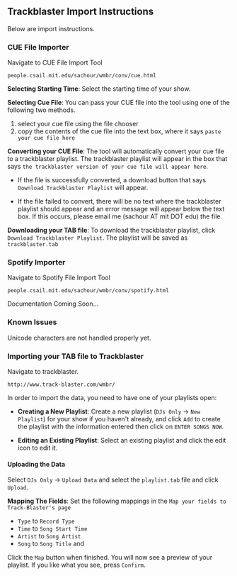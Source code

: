 ## Trackblaster Import Instructions

Below are import instructions.

### CUE File Importer

Navigate to CUE File Import Tool
	
	people.csail.mit.edu/sachour/wmbr/conv/cue.html
	
**Selecting Starting Time**: Select the starting time of your show. 

**Selecting Cue File**: You can pass your CUE file into the tool using one
of the following two methods.

1. select your cue file using the file chooser
2.  copy the contents of the cue file into the text box, where it says `paste your cue file here`

**Converting your CUE File**: The tool will automatically convert your cue file to a trackblaster playlist. The trackblaster playlist will appear in the box that says `the trackblaster version of your cue file will appear here`.

 - If the file is successfully converted, a download button that says `Download Trackblaster Playlist` will appear.
 
 - If the file failed to convert, there will be no text where the trackblaster playlist should appear and an error message will appear below the text box. If this occurs, please email me (sachour AT mit DOT edu) the file.
 
 **Downloading your TAB file**: To download the trackblaster playlist, click `Download Trackblaster Playlist`. The playlist will be saved as `trackblaster.tab`

### Spotify Importer

Navigate to Spotify File Import Tool
	
	people.csail.mit.edu/sachour/wmbr/conv/spotify.html
	
Documentation Coming Soon...

### Known Issues

Unicode characters are not handled properly yet.

### Importing your TAB file to Trackblaster

Navigate to trackblaster.
	
	http://www.track-blaster.com/wmbr/
	
In order to import the data, you need to have one of your playlists open:

 - **Creating a New Playlist**: Create a new playlist (`DJs Only` -> `New Playlist`) for your show if you haven't already, and click `Add` to create the playlist with the information entered then click on `ENTER SONGS NOW`.

 - **Editing an Existing Playlist**: Select an existing playlist and click the edit icon to edit it.

#### Uploading the Data

Select `DJs Only` -> `Upload Data` and select the `playlist.tab` file and click `Upload`.

**Mapping The Fields**: Set the following mappings in the `Map your fields to Track-Blaster's page`

 - `Type` to `Record Type`
 - `Time` to `Song Start Time`
 - `Artist` to `Song Artist`
 - `Song` to `Song Title` and 

Click the `Map` button when finished. You will now see a preview of your playlist. If you like what you see, press `Confirm`.
